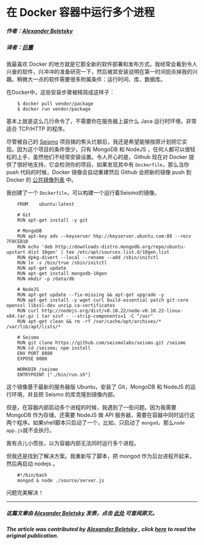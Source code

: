 # 在 Docker 容器中运行多个进程

##### 作者：[Alexander Beletsky](https://github.com/alexanderbeletsky)

##### 译者：[巨震](https://github.com/crystaldust)

我最喜欢 Docker 的地方就是它那全新的软件部署和发布方式。我经常会看到令人兴奋的软件，兴冲冲的准备研究一下，然后被其安装说明在第一时间扼杀掉我的兴趣。稍微大一点的软件需要很多附属条件：运行时间、库、数据库。


在Docker中，这些安装步骤被精简成这样子：

```
    $ docker pull vendor/package
    $ docker run vendor/package
```

基本上就是这么几行命令了，不需要你在服务器上装什么 Java 运行时环境，非常适合 TCP/HTTP 的程序。


尽管被自己的 [Seismo](https://github.com/seismolabs/seismo) 项目搞的焦头烂额后，我还是希望能够按原计划把它实现。因为这个项目的条件很少，只有 MongoDB 和 NodeJS ，任何人都可以很轻松的上手，虽然他们不经常安装设置。令人开心的是，Github 现在对 Docker 提供了很好地支持，它会检测你的项目，如果发现其中有 `Dockerfile`，那么当你 push 代码的时候，Docker 镜像会自动重建然后 Github 会把新的镜像 push 到 Docker 的 [公共镜像列表](https://index.docker.io/) 中。

我创建了一个 `Dockerfile`，可以构建一个运行着Seismo的镜像。

```
    FROM    ubuntu:latest
    
    # Git
    RUN apt-get install -y git
    
    # MongoDB
    RUN apt-key adv --keyserver hkp://keyserver.ubuntu.com:80 --recv 7F0CEB10
    RUN echo 'deb http://downloads-distro.mongodb.org/repo/ubuntu-upstart dist 10gen' | tee /etc/apt/sources.list.d/10gen.list
    RUN dpkg-divert --local --rename --add /sbin/initctl
    RUN ln -s /bin/true /sbin/initctl
    RUN apt-get update
    RUN apt-get install mongodb-10gen
    RUN mkdir -p /data/db
    
    # NodeJS
    RUN apt-get update --fix-missing && apt-get upgrade -y
    RUN apt-get install -y wget curl build-essential patch git-core openssl libssl-dev unzip ca-certificates
    RUN curl http://nodejs.org/dist/v0.10.22/node-v0.10.22-linux-x64.tar.gz | tar xzvf - --strip-components=1 -C "/usr"
    RUN apt-get clean && rm -rf /var/cache/apt/archives/* /var/lib/apt/lists/*
    
    # Seismo
    RUN git clone https://github.com/seismolabs/seismo.git /seismo
    RUN cd /seismo; npm install
    ENV PORT 8080
    EXPOSE 8080
    
    WORKDIR /seismo
    ENTRYPOINT ["./bin/run.sh"]
```

这个镜像基于最新的服务器版 Ubuntu，安装了 Git，MongoDB 和 NodeJS 的运行环境，并且把 Seismo 的库克隆到镜像内部。

但是，在容器内部启动多个进程的时候，我遇到了一些问题。因为我需要 MongoDB 作为存储，还需要 NodeJS 做 API 服务器，需要在容器中同时运行这两个程序。如果shell脚本只启动了一个，比如，只启动了 `mongod`，那么`node app.js`就不会执行。

我有点儿小慌张，以为容器内部无法同时运行多个进程。

但我还是找到了解决方案。我重新写了脚本，把 mongod 作为后台进程开起来，然后再启动 nodejs 。

```
    #!/bin/bash
    mongod & node ./source/server.js
```

问题完美解决！

---
##### 这篇文章由 [Alexander Beletsky](https://github.com/alexanderbeletsky) 发表，点击 [此处](http://beletsky.net/2013/12/run-several-processes-in-docker-container.html) 可查阅原文。

##### The article was contributed by [Alexander Beletsky](https://github.com/alexanderbeletsky) , click [here](http://beletsky.net/2013/12/run-several-processes-in-docker-container.html) to read the original publication.

